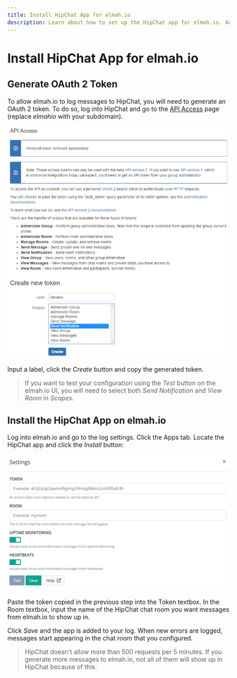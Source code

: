 ```yaml
---
title: Install HipChat App for elmah.io
description: Learn about how to set up the HipChat app for elmah.io. Automatically notify your team on HipChat when new errors are logged to elmah.io.
---
```


# Install HipChat App for elmah.io

## Generate OAuth 2 Token

To allow elmah.io to log messages to HipChat, you will need to generate an OAuth 2 token. To do so, log into HipChat and go to the [API Access](https://elmahio.hipchat.com/account/api) page (replace *elmahio* with your subdomain).

![OAuth Tokens Page](images/apps/hipchat/generate_token.png)

Input a label, click the *Create* button and copy the generated token.

> If you want to test your configuration using the _Test_ button on the elmah.io UI, you will need to select both _Send Notification_ and _View Room_ in _Scopes_.

## Install the HipChat App on elmah.io

Log into elmah.io and go to the log settings. Click the Apps tab. Locate the HipChat app and click the *Install* button:

![Install HipChat App](images/apps/hipchat/install_hipchat.png)

Paste the token copied in the previous step into the Token textbox. In the Room textbox, input the name of the HipChat chat room you want messages from elmah.io to show up in.

Click *Save* and the app is added to your log. When new errors are logged, messages start appearing in the chat room that you configured.

> HipChat doesn't allow more than 500 requests per 5 minutes. If you generate more messages to elmah.io, not all of them will show up in HipChat because of this.